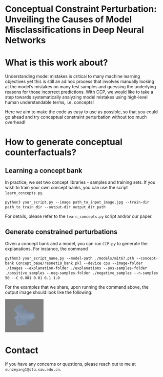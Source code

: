 # Conceptual Constraint Perturbation: Unveiling the Causes of Model Misclassifications in Deep Neural Networks

# What is this work about?


Understanding model mistakes is critical to many machine learning objectives yet this is still an ad hoc process that involves manually looking at the model’s mistakes on many test samples and guessing the underlying reasons for those incorrect predictions. With CCP, we would like to take a step towards systematically analyzing model mistakes using high-level human understandable terms, i.e. concepts!

Here we aim to make the code as easy to use as possible, so that you could go ahead and try conceptual constraint perturbation without too much overhead!


# How to generate conceptual counterfactuals?


## Learning a concept bank
In practice, we set two concept libraries - samples and training sets. If you wish to train your own concept banks, you can use the script `learn_concepts.py`. 

`````
python3 your_script.py --image path_to_input_image.jpg --train-dir path_to_train_dir --output-dir output_dir_path
`````
For details, please refer to the `learn_concepts.py` script and/or our paper.

## Generate constrained perturbations
Given a concept bank and a model, you can run `CCP.py` to generate the explanations. For instance, the command <br>
`````
python3 your_script_name.py --model-path ./models/mit67.pth --concept-bank Concept_base/resnet18_bank.pkl --device cpu --image-folder ./images --explanation-folder ./explanations --pos-samples-folder ./positive_samples --neg-samples-folder ./negative_samples --n-samples 50 --C 0.001 0.01 0.1 1.0

`````
For the examples that we share, upon running the command above, the output image should look like the following: <br>

![Example Explanation](./Explanation/concept_12.png) <br>


# Contact
If you have any concerns or questions, please reach out to me at `sunzeyang1@stu.sau.edu.cn`. 


